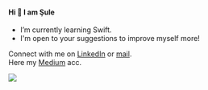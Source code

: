 #### Hi :ghost: I am Şule 

- I’m currently learning Swift. <br/>
- I'm open to your suggestions to improve myself more! <br/> 

Connect with me on [LinkedIn](https://www.linkedin.com/in/sulekaptan/) or [mail](mailto:sulekaptan00@gmail.com). <br/>
Here my  [Medium](https://medium.com/@sulekaptan) acc.

![](https://komarev.com/ghpvc/?username=sulekaptan&color=ff69b4) 
